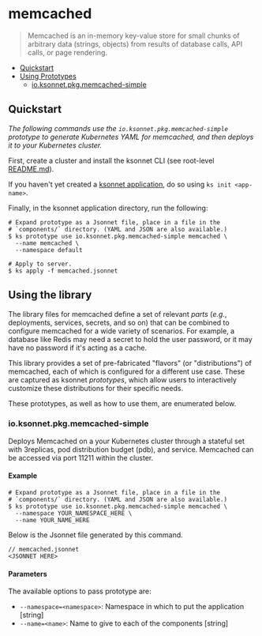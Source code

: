 # memcached

> Memcached is an in-memory key-value store for small chunks of arbitrary data (strings, objects) from results of database calls, API calls, or page rendering.

* [Quickstart](#quickstart)
* [Using Prototypes](#using-prototypes)
  * [io.ksonnet.pkg.memcached-simple](#io.ksonnet.pkg.memcached-simple)

## Quickstart

*The following commands use the `io.ksonnet.pkg.memcached-simple` prototype to generate Kubernetes YAML for memcached, and then deploys it to your Kubernetes cluster.*

First, create a cluster and install the ksonnet CLI (see root-level [README.md](rootReadme)).

If you haven't yet created a [ksonnet application](linkToSomewhere), do so using `ks init <app-name>`.

Finally, in the ksonnet application directory, run the following:

```shell
# Expand prototype as a Jsonnet file, place in a file in the
# `components/` directory. (YAML and JSON are also available.)
$ ks prototype use io.ksonnet.pkg.memcached-simple memcached \
  --name memcached \
  --namespace default

# Apply to server.
$ ks apply -f memcached.jsonnet
```

## Using the library

The library files for memcached define a set of relevant *parts* (_e.g._, deployments, services, secrets, and so on) that can be combined to configure memcached for a wide variety of scenarios. For example, a database like Redis may need a secret to hold the user password, or it may have no password if it's acting as a cache.

This library provides a set of pre-fabricated "flavors" (or "distributions") of memcached, each of which is configured for a different use case. These are captured as ksonnet *prototypes*, which allow users to interactively customize these distributions for their specific needs.

These prototypes, as well as how to use them, are enumerated below.

### io.ksonnet.pkg.memcached-simple

Deploys Memcached on a your Kubernetes cluster through a stateful set with 3replicas, pod distribution budget (pdb), and service. Memcached
can be accessed via port 11211 within the cluster.

#### Example

```shell
# Expand prototype as a Jsonnet file, place in a file in the
# `components/` directory. (YAML and JSON are also available.)
$ ks prototype use io.ksonnet.pkg.memcached-simple memcached \
  --namespace YOUR_NAMESPACE_HERE \
  --name YOUR_NAME_HERE
```

Below is the Jsonnet file generated by this command.

```
// memcached.jsonnet
<JSONNET HERE>
```

#### Parameters

The available options to pass prototype are:

* `--namespace=<namespace>`: Namespace in which to put the application [string]
* `--name=<name>`: Name to give to each of the components [string]


[rootReadme]: https://github.com/ksonnet/mixins

